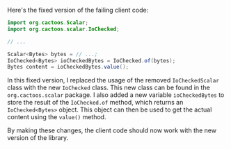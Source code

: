 Here's the fixed version of the failing client code:
```java
import org.cactoos.Scalar;
import org.cactoos.scalar.IoChecked;

// ...

Scalar<Bytes> bytes = // ...;
IoChecked<Bytes> ioCheckedBytes = IoChecked.of(bytes);
Bytes content = ioCheckedBytes.value();
```
In this fixed version, I replaced the usage of the removed `IoCheckedScalar` class with the new `IoChecked` class. This new class can be found in the `org.cactoos.scalar` package. I also added a new variable `ioCheckedBytes` to store the result of the `IoChecked.of` method, which returns an `IoChecked<Bytes>` object. This object can then be used to get the actual content using the `value()` method.

By making these changes, the client code should now work with the new version of the library.